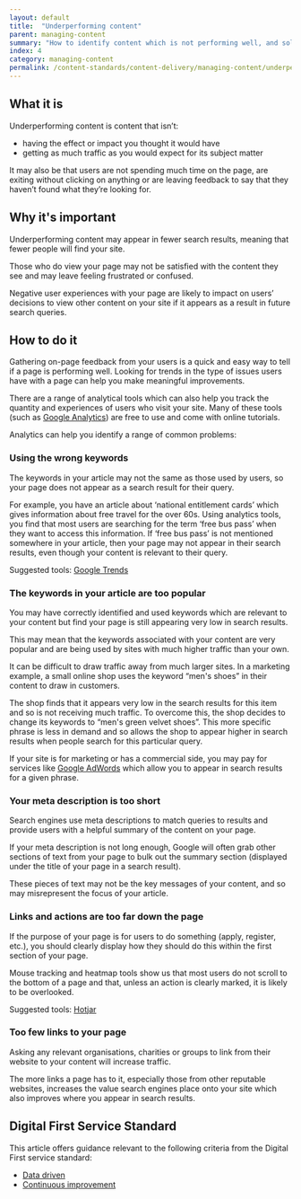 ```yaml
---
layout: default
title:  "Underperforming content"
parent: managing-content
summary: "How to identify content which is not performing well, and solutions to common problems."
index: 4
category: managing-content
permalink: /content-standards/content-delivery/managing-content/underperforming-content/
---
```


## What it is

Underperforming content is content that isn’t:

* having the effect or impact you thought it would have
* getting as much traffic as you would expect for its subject matter

It may also be that users are not spending much time on the page, are exiting without clicking on anything or are leaving feedback to say that they haven’t found what they’re looking for.

## Why it's important

Underperforming content may appear in fewer search results, meaning that fewer people will find your site.

Those who do view your page may not be satisfied with the content they see and may leave feeling frustrated or confused.

Negative user experiences with your page are likely to impact on users’ decisions to view other content on your site if it appears as a result in future search queries.

## How to do it

Gathering on-page feedback from your users is a quick and easy way to tell if a page is performing well. Looking for trends in the type of issues users have with a page can help you make meaningful improvements.

There are a range of analytical tools which can also help you track the quantity and experiences of users who visit your site. Many of these tools (such as [Google Analytics](https://www.google.co.uk/analytics/#?modal_active=none)) are free to use and come with online tutorials.

Analytics can help you identify a range of common problems:

### Using the wrong keywords
The keywords in your article may not the same as those used by users, so your page does not appear as a search result for their query.

For example, you have an article about ‘national entitlement cards’ which gives information about free travel for the over 60s. Using analytics tools, you find that most users are searching for the term ‘free bus pass’ when they want to access this information. If ‘free bus pass’ is not mentioned somewhere in your article, then your page may not appear in their search results, even though your content is relevant to their query.

Suggested tools: [Google Trends](https://trends.google.com/trends/)

### The keywords in your article are too popular
You may have correctly identified and used keywords which are relevant to your content but find your page is still appearing very low in search results.

This may mean that the keywords associated with your content are very popular and are being used by sites with much higher traffic than your own.

It can be difficult to draw traffic away from much larger sites. In a marketing example, a small online shop uses the keyword “men's shoes” in their content to draw in customers.

The shop finds that it appears very low in the search results for this item and so is not receiving much traffic. To overcome this, the shop decides to change its keywords to “men's green velvet shoes”. This more specific phrase is less in demand and so allows the shop to appear higher in search results when people search for this particular query.

If your site is for marketing or has a commercial side, you may pay for services like [Google AdWords](https://adwords.google.com/intl/en_uk/home/) which allow you to appear in search results for a given phrase.

### Your meta description is too short
Search engines use meta descriptions to match queries to results and provide users with a helpful summary of the content on your page.

If your meta description is not long enough, Google will often grab other sections of text from your page to bulk out the summary section (displayed under the title of your page in a search result).

These pieces of text may not be the key messages of your content, and so may misrepresent the focus of your article.

### Links and actions are too far down the page
If the purpose of your page is for users to do something (apply, register, etc.), you should clearly display how they should do this within the first section of your page.

Mouse tracking and heatmap tools show us that most users do not scroll to the bottom of a page and that, unless an action is clearly marked, it is likely to be overlooked.

Suggested tools: [Hotjar](https://www.hotjar.com/)

### Too few links to your page
Asking any relevant organisations, charities or groups to link from their website to your content will increase traffic.

The more links a page has to it, especially those from other reputable websites, increases the value search engines place onto your site which also improves where you appear in search results.

## Digital First Service Standard

This article offers guidance relevant to the following criteria from the Digital First service standard:
* [Data driven](/criterion/data-driven)
* [Continuous improvement](/criterion/continuous-improvement)
